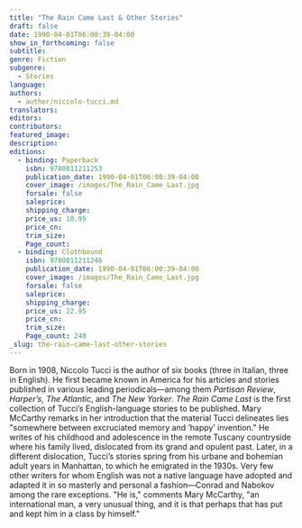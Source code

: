 ```yaml
---
title: "The Rain Came Last & Other Stories"
draft: false
date: 1990-04-01T06:00:39-04:00
show_in_forthcoming: false
subtitle:
genre: Fiction
subgenre:
  - Stories
language:
authors:
  - author/niccolo-tucci.md
translators:
editors:
contributors:
featured_image:
description:
editions:
  - binding: Paperback
    isbn: 9780811211253
    publication_date: 1990-04-01T06:00:39-04:00
    cover_image: /images/The_Rain_Came_Last.jpg
    forsale: false
    saleprice:
    shipping_charge:
    price_us: 10.95
    price_cn:
    trim_size:
    Page_count:
  - binding: Clothbound
    isbn: 9780811211246
    publication_date: 1990-04-01T06:00:39-04:00
    cover_image: /images/The_Rain_Came_Last.jpg
    forsale: false
    saleprice:
    shipping_charge:
    price_us: 22.95
    price_cn:
    trim_size:
    Page_count: 240
_slug: the-rain-came-last-other-stories
---
```


Born in 1908, Niccolo Tucci is the author of six books (three in Italian, three in English). He first became known in America for his articles and stories published in various leading periodicals––among them _Partisan Review_, _Harper’s_, _The Atlantic_, and _The New Yorker_. _The Rain Came Last_ is the first collection of Tucci’s English-language stories to be published. Mary McCarthy remarks in her introduction that the material Tucci delineates lies "somewhere between excruciated memory and ’happy’ invention." He writes of his childhood and adolescence in the remote Tuscany countryside where his family lived, dislocated from its grand and opulent past. Later, in a different dislocation, Tucci’s stories spring from his urbane and bohemian adult years in Manhattan, to which he emigrated in the 1930s. Very few other writers for whom English was not a native language have adopted and adapted it in so masterly and personal a fashion––Conrad and Nabokov among the rare exceptions. "He is," comments Mary McCarthy, "an international man, a very unusual thing, and it is that perhaps that has put and kept him in a class by himself."


